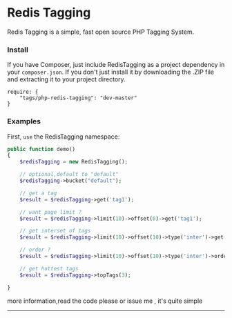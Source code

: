 Redis Tagging
=====

Redis Tagging is a simple, fast open source PHP Tagging System.

### Install

If you have Composer, just include RedisTagging as a project dependency in your `composer.json`. If you don't just install it by downloading the .ZIP file and extracting it to your project directory.

```
require: {
    "tags/php-redis-tagging": "dev-master"
}
```

### Examples

First, `use` the RedisTagging namespace:

```PHP
public function demo()
{
    $redisTagging = new RedisTagging();

    // optional,default to "default"
    $redisTagging->bucket("default");

    // get a tag
    $result = $redisTagging->get('tag1');

    // want page limit ?
    $result = $redisTagging->limit(10)->offset(0)->get('tag1');

    // get interset of tags
    $result = $redisTagging->limit(10)->offset(10)->type('inter')->get(['tag1', 'tag2']);

    // order ?
    $result = $redisTagging->limit(10)->offset(10)->type('inter')->order('desc')->get(['tag1', 'tag2']);

    // get hottest tags
    $result = $redisTagging->topTags(3);

}

```

more information,read the code please or issue me , it's quite simple

<hr>

